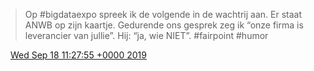 > Op \#bigdataexpo spreek ik de volgende in de wachtrij aan\. Er staat ANWB op zijn kaartje\. Gedurende ons gesprek zeg ik “onze firma is leverancier van jullie”\. Hij: “ja, wie NIET”\. \#fairpoint \#humor

<img src="../../media/tweet.ico" width="12" /> [Wed Sep 18 11:27:55 +0000 2019](https://twitter.com/DromerDenker/status/1174283909229625345)